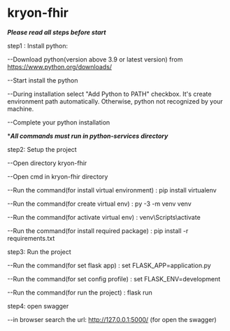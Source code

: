 # kryon-fhir
***Please read all steps before start***

step1 : Install python:

--Download python(version above 3.9 or latest version) from https://www.python.org/downloads/

--Start install the python

--During installation select "Add Python to PATH" checkbox. It's create environment path automatically. Otherwise, python not recognized by your machine.

--Complete your python installation


********************************All commands must run in python-services directory*******************************

step2: Setup the project

--Open directory kryon-fhir 

--Open cmd in kryon-fhir directory

--Run the command(for install virtual environment) :  pip install virtualenv

--Run the command(for create virtual env)          :  py -3 -m venv venv

--Run the command(for activate virtual env)        :  venv\Scripts\activate

--Run the command(for install required package)    :  pip install -r requirements.txt

step3: Run the project

--Run the command(for set flask app)        : set FLASK_APP=application.py

--Run the command(for set config profile)   : set FLASK_ENV=development

--Run the command(for run the project)      : flask run

step4: open swagger

--in browser search the url: http://127.0.0.1:5000/  (for open the swagger)
